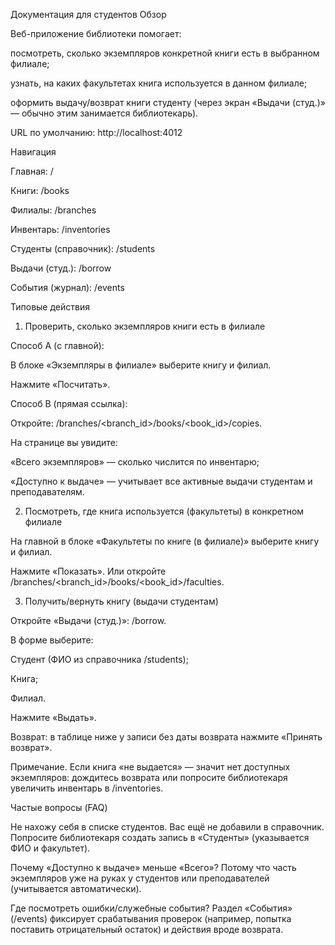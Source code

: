 Документация для студентов
Обзор

Веб-приложение библиотеки помогает:

посмотреть, сколько экземпляров конкретной книги есть в выбранном филиале;

узнать, на каких факультетах книга используется в данном филиале;

оформить выдачу/возврат книги студенту (через экран «Выдачи (студ.)» — обычно этим занимается библиотекарь).

URL по умолчанию: http://localhost:4012

Навигация

Главная: /

Книги: /books

Филиалы: /branches

Инвентарь: /inventories

Студенты (справочник): /students

Выдачи (студ.): /borrow

События (журнал): /events

Типовые действия
1) Проверить, сколько экземпляров книги есть в филиале

Способ A (с главной):

В блоке «Экземпляры в филиале» выберите книгу и филиал.

Нажмите «Посчитать».

Способ B (прямая ссылка):

Откройте: /branches/<branch_id>/books/<book_id>/copies.

На странице вы увидите:

«Всего экземпляров» — сколько числится по инвентарю;

«Доступно к выдаче» — учитывает все активные выдачи студентам и преподавателям.

2) Посмотреть, где книга используется (факультеты) в конкретном филиале

На главной в блоке «Факультеты по книге (в филиале)» выберите книгу и филиал.

Нажмите «Показать».
Или откройте /branches/<branch_id>/books/<book_id>/faculties.

3) Получить/вернуть книгу (выдачи студентам)

Откройте «Выдачи (студ.)»: /borrow.

В форме выберите:

Студент (ФИО из справочника /students);

Книга;

Филиал.

Нажмите «Выдать».

Возврат: в таблице ниже у записи без даты возврата нажмите «Принять возврат».

Примечание. Если книга «не выдается» — значит нет доступных экземпляров: дождитесь возврата или попросите библиотекаря увеличить инвентарь в /inventories.

Частые вопросы (FAQ)

Не нахожу себя в списке студентов.
Вас ещё не добавили в справочник. Попросите библиотекаря создать запись в «Студенты» (указывается ФИО и факультет).

Почему «Доступно к выдаче» меньше «Всего»?
Потому что часть экземпляров уже на руках у студентов или преподавателей (учитывается автоматически).

Где посмотреть ошибки/служебные события?
Раздел «События» (/events) фиксирует срабатывания проверок (например, попытка поставить отрицательный остаток) и действия вроде возврата.

